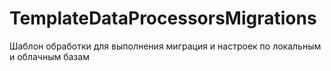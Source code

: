 # TemplateDataProcessorsMigrations
Шаблон обработки для выполнения миграция и настроек по локальным и облачным базам
